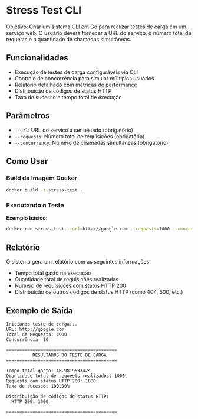 # Stress Test CLI

Objetivo: Criar um sistema CLI em Go para realizar testes de carga em um serviço web. O usuário deverá fornecer a URL do serviço, o número total de requests e a quantidade de chamadas simultâneas.

## Funcionalidades

- Execução de testes de carga configuráveis via CLI
- Controle de concorrência para simular múltiplos usuários
- Relatório detalhado com métricas de performance
- Distribuição de códigos de status HTTP
- Taxa de sucesso e tempo total de execução

## Parâmetros

- `--url`: URL do serviço a ser testado (obrigatório)
- `--requests`: Número total de requisições (obrigatório)
- `--concurrency`: Número de chamadas simultâneas (obrigatório)

## Como Usar

### Build da Imagem Docker

```bash
docker build -t stress-test .
```

### Executando o Teste

**Exemplo básico:**
```bash
docker run stress-test --url=http://google.com --requests=1000 --concurrency=10
```

## Relatório

O sistema gera um relatório com as seguintes informações:

- Tempo total gasto na execução
- Quantidade total de requisições realizadas
- Número de requisições com status HTTP 200
- Distribuição de outros códigos de status HTTP (como 404, 500, etc.)

## Exemplo de Saída

```
Iniciando teste de carga...
URL: http://google.com
Total de Requests: 1000
Concorrência: 10

==========================================
          RESULTADOS DO TESTE DE CARGA
==========================================

Tempo total gasto: 46.981953342s
Quantidade total de requests realizados: 1000
Requests com status HTTP 200: 1000
Taxa de sucesso: 100.00%

Distribuição de códigos de status HTTP:
  HTTP 200: 1000

==========================================
```